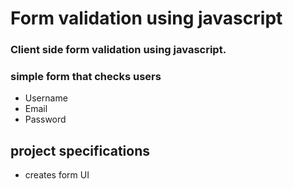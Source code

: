 # Form validation using javascript
### Client side form validation using javascript.
### simple form that checks users
- Username
- Email 
- Password

## project specifications

- creates form UI
